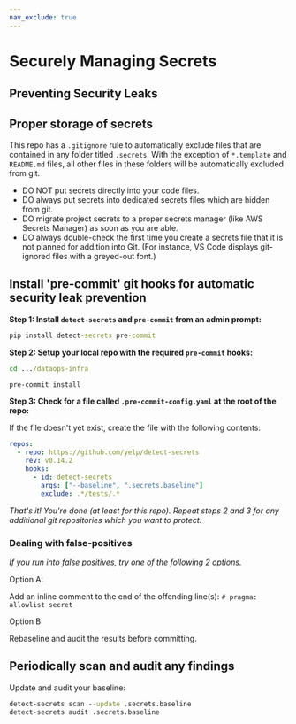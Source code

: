 ```yaml
---
nav_exclude: true
---
```

# Securely Managing Secrets

## Preventing Security Leaks

## Proper storage of secrets

This repo has a `.gitignore` rule to automatically exclude files that are contained in any
folder titled `.secrets`. With the exception of `*.template` and `README.md` files, all
other files in these folders will be automatically excluded from git.

* DO NOT put secrets directly into your code files.
* DO always put secrets into dedicated secrets files which are hidden from git.
* DO migrate project secrets to a proper secrets manager (like AWS Secrets Manager) as
  soon as you are able.
* DO always double-check the first time you create a secrets file that it is not planned
  for addition into Git. (For instance, VS Code displays git-ignored files with a
  greyed-out font.)

## Install 'pre-commit' git hooks for automatic security leak prevention

**Step 1: Install `detect-secrets` and `pre-commit` from an admin prompt:**

```cmd
pip install detect-secrets pre-commit
```

**Step 2: Setup your local repo with the required `pre-commit` hooks:**

```cmd
cd .../dataops-infra
```

```cmd
pre-commit install
```

**Step 3: Check for a file called `.pre-commit-config.yaml` at the root of the repo:**

If the file doesn't yet exist, create the file with the following contents:

```yml
repos:
  - repo: https://github.com/yelp/detect-secrets
    rev: v0.14.2
    hooks:
      - id: detect-secrets
        args: ["--baseline", ".secrets.baseline"]
        exclude: .*/tests/.*
```

_That's it! You're done (at least for this repo). Repeat steps 2 and 3 for any additional git repositories which you want to protect._

### Dealing with false-positives

_If you run into false positives, try one of the following 2 options._

Option A:

Add an inline comment to the end of the offending
line(s): `# pragma: allowlist secret`

Option B:

Rebaseline and audit the results before committing.

## Periodically scan and audit any findings

Update and audit your baseline:

```cmd
detect-secrets scan --update .secrets.baseline
detect-secrets audit .secrets.baseline
```
